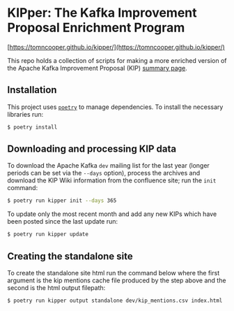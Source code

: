 # KIPper: The Kafka Improvement Proposal Enrichment Program

[https://tomncooper.github.io/kipper/](https://tomncooper.github.io/kipper/)

This repo holds a collection of scripts for making a more enriched version of the 
Apache Kafka Improvement Proposal (KIP) [summary page](https://cwiki.apache.org/confluence/display/kafka/kafka+improvement+proposals).

## Installation

This project uses [`poetry`](https://python-poetry.org/) to manage dependencies. To install the necessary libraries run:

```bash
$ poetry install 
```

## Downloading and processing KIP data

To download the Apache Kafka `dev` mailing list for the last year (longer periods can be set via the `--days` option), process the archives and download the KIP Wiki information from the confluence site; run the `init` command:

```bash
$ poetry run kipper init --days 365
```

To update only the most recent month and add any new KIPs which have been posted since the last update run:

```bash
$ poetry run kipper update
```

## Creating the standalone site

To create the standalone site html run the command below where the first argument is the kip mentions cache file produced by the step above and the second is the html output filepath:

```bash
$ poetry run kipper output standalone dev/kip_mentions.csv index.html
```

